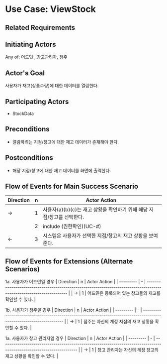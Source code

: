 # Use Case: ViewStock

## **Related Requirements**



## **Initiating Actors**

Any of: 어드민 , 창고관리자, 점주

## **Actor's Goal**

사용자가 재고(상품수량)에 대한 데이터를 열람한다.

## **Participating Actors**

 - StockData

## **Preconditions**

- 열람하려는 지점/창고에 대한 재고 데이터가 존재해야 한다.

## **Postconditions**

- 해당 지점/창고에 대한 재고 데이터를 화면에 출력한다.

## Flow of Events for Main Success Scenario
| Direction | n | Actor Action                                                                                                         |
| --------- | - | -------------------------------------------------------------------------------------------------------------------- |
| →         | 1 | 사용자(a)(b)(c)는 재고 상황을 확인하기 위해 해당 지점/창고를 선택한다. |
|           | 2 | include (권한확인)(UC-#)
| ←         | 3 | 시스템은 사용자가 선택한 지점/창고의 재고 상황을 보여준다. |


## Flow of Events for Extensions (Alternate Scenarios)
1a. 사용자가 어드민일 경우
| Direction | n | Actor Action                                                                                                         |
| --------- | - | -------------------------------------------------------------------------------------------------------------------- |
| →         | 1 | 어드민은 등록되어 있는 창고들의 재고를 확인할 수 있다. |

1b. 사용자가 점주일 경우
| Direction | n | Actor Action                                                                                                         |
| --------- | - | -------------------------------------------------------------------------------------------------------------------- |
| →         | 1 | 점주는 자신의 계정 지점의 재고 상황을 확인할 수 있다. |

1a. 사용자가 창고 관리자일 경우
| Direction | n | Actor Action                                                                                                         |
| --------- | - | -------------------------------------------------------------------------------------------------------------------- |
| →         | 1 | 창고 관리자는 자신의 계정 창고의 재고 상황을 확인할 수 있다. |

